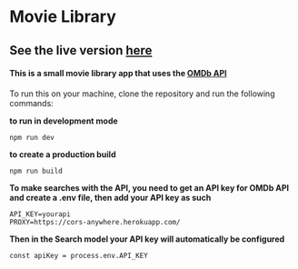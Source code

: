 # Movie Library
## See the live version [here](https://dalebandoni.github.io/movie-library/)

#### This is a small movie library app that uses the [OMDb API](http://www.omdbapi.com/)

To run this on your machine, clone the repository and run the following commands: 

**to run in development mode**
```
npm run dev
``` 

**to create a production build**
```
npm run build
``` 

**To make searches with the API, you need to get an API key for OMDb API and create a .env file, then add your API key as such**
```
API_KEY=yourapi
PROXY=https://cors-anywhere.herokuapp.com/
``` 

**Then in the Search model your API key will automatically be configured**
```
const apiKey = process.env.API_KEY
``` 
